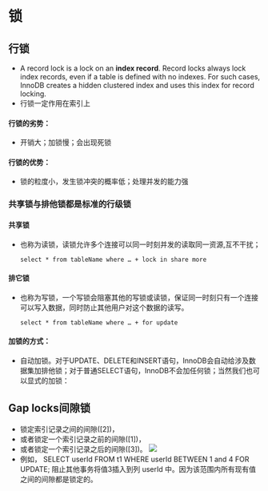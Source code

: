 # 锁
## 行锁
- A record lock is a lock on an **index record**. Record locks always lock index records, even if a table is defined with no indexes. For such cases, InnoDB creates a hidden clustered index and uses this index for record locking.
- 行锁一定作用在索引上
#### 行锁的劣势：
- 开销大；加锁慢；会出现死锁

#### 行锁的优势：
- 锁的粒度小，发生锁冲突的概率低；处理并发的能力强

### 共享锁与排他锁都是标准的行级锁
#### 共享锁
- 也称为读锁，读锁允许多个连接可以同一时刻并发的读取同一资源,互不干扰；
  ```
  select * from tableName where … + lock in share more
  ```
#### 排它锁
- 也称为写锁，一个写锁会阻塞其他的写锁或读锁，保证同一时刻只有一个连接可以写入数据，同时防止其他用户对这个数据的读写。
  ```
  select * from tableName where … + for update
  ```
#### 加锁的方式：
- 自动加锁。对于UPDATE、DELETE和INSERT语句，InnoDB会自动给涉及数据集加排他锁；对于普通SELECT语句，InnoDB不会加任何锁；当然我们也可以显式的加锁：

## Gap locks间隙锁
- 锁定索引记录之间的间隙([2])，
- 或者锁定一个索引记录之前的间隙([1])，
- 或者锁定一个索引记录之后的间隙([3])。
![](http://img.blog.itpub.net/blog/2019/04/26/8b02efd0d0f2ef3c.jpeg?x-oss-process=style/bb)
- 例如， SELECT userId FROM t1 WHERE userId BETWEEN 1 and 4 FOR UPDATE; 阻止其他事务将值3插入到列 userId 中。因为该范围内所有现有值之间的间隙都是锁定的。

